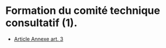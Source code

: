 # Formation du comité technique consultatif (1).

- [Article Annexe art. 3](article-annexe-art-3.md)
